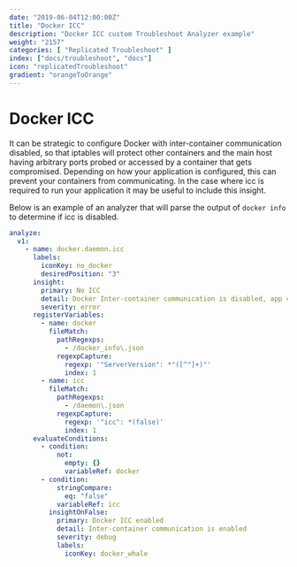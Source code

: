 ```yaml
---
date: "2019-06-04T12:00:00Z"
title: "Docker ICC"
description: "Docker ICC custom Troubleshoot Analyzer example"
weight: "2157"
categories: [ "Replicated Troubleshoot" ]
index: ["docs/troubleshoot", "docs"]
icon: "replicatedTroubleshoot"
gradient: "orangeToOrange"
---
```


# Docker ICC

It can be strategic to configure Docker with inter-container communication disabled, so that iptables will protect other containers and the main host having arbitrary ports probed or accessed by a container that gets compromised. Depending on how your application is configured, this can prevent your containers from communicating. In the case where icc is required to run your application it may be useful to include this insight.

Below is an example of an analyzer that will parse the output of `docker info` to determine if icc is disabled.

```yaml
analyze:
  v1:
    - name: docker.daemon.icc
      labels:
        iconKey: no_docker
        desiredPosition: "3"
      insight:
        primary: No ICC
        detail: Docker Inter-container communication is disabled, app components will be unable to communicate
        severity: error
      registerVariables:
        - name: docker
          fileMatch:
            pathRegexps:
              - /docker_info\.json
            regexpCapture:
              regexp: '"ServerVersion": *"([^"]+)"'
              index: 1
        - name: icc
          fileMatch:
            pathRegexps:
              - /daemon\.json
            regexpCapture:
              regexp: '"icc": *(false)'
              index: 1
      evaluateConditions:
        - condition:
            not:
              empty: {}
              variableRef: docker
        - condition:
            stringCompare:
              eq: "false"
            variableRef: icc
          insightOnFalse:
            primary: Docker ICC enabled
            detail: Inter-container communication is enabled
            severity: debug
            labels:
              iconKey: docker_whale
```
